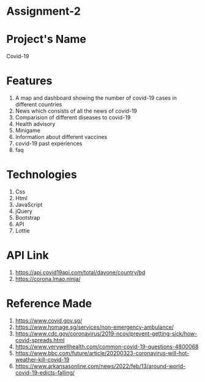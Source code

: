 # Assignment-2

# Project's Name
Covid-19

# Features
1. A map and dashboard showing the number of covid-19 cases in different countries
2. News which consists of all the news of covid-19
3. Comparision of different diseases to covid-19
4. Health advisory
5. Minigame
6. Information about different vaccines
7. covid-19 past experiences
8. faq


# Technologies
1. Css
2. Html
3. JavaScript
4. jQuery
5. Bootstrap
6. API
7. Lottie

# API Link
1. https://api.covid19api.com/total/dayone/country/bd
2. https://corona.lmao.ninja/

# Reference Made
1. https://www.covid.gov.sg/
2. https://www.homage.sg/services/non-emergency-ambulance/
3. https://www.cdc.gov/coronavirus/2019-ncov/prevent-getting-sick/how-covid-spreads.html
4. https://www.verywellhealth.com/common-covid-19-questions-4800068
5. https://www.bbc.com/future/article/20200323-coronavirus-will-hot-weather-kill-covid-19
6. https://www.arkansasonline.com/news/2022/feb/13/around-world-covid-19-edicts-falling/